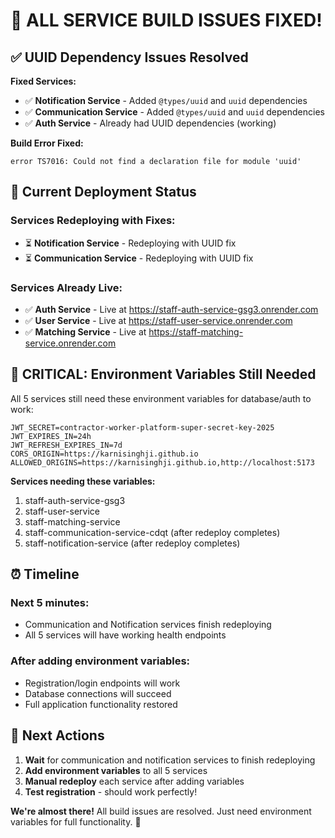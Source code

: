 # 🚀 ALL SERVICE BUILD ISSUES FIXED!

## ✅ UUID Dependency Issues Resolved

**Fixed Services:**
- ✅ **Notification Service** - Added `@types/uuid` and `uuid` dependencies
- ✅ **Communication Service** - Added `@types/uuid` and `uuid` dependencies  
- ✅ **Auth Service** - Already had UUID dependencies (working)

**Build Error Fixed:**
```
error TS7016: Could not find a declaration file for module 'uuid'
```

## 🔄 Current Deployment Status

### **Services Redeploying with Fixes:**
- ⏳ **Notification Service** - Redeploying with UUID fix
- ⏳ **Communication Service** - Redeploying with UUID fix

### **Services Already Live:**
- ✅ **Auth Service** - Live at https://staff-auth-service-gsg3.onrender.com
- ✅ **User Service** - Live at https://staff-user-service.onrender.com
- ✅ **Matching Service** - Live at https://staff-matching-service.onrender.com

## 🚨 CRITICAL: Environment Variables Still Needed

All 5 services still need these environment variables for database/auth to work:

```env
JWT_SECRET=contractor-worker-platform-super-secret-key-2025
JWT_EXPIRES_IN=24h
JWT_REFRESH_EXPIRES_IN=7d
CORS_ORIGIN=https://karnisinghji.github.io
ALLOWED_ORIGINS=https://karnisinghji.github.io,http://localhost:5173
```

**Services needing these variables:**
1. staff-auth-service-gsg3
2. staff-user-service
3. staff-matching-service
4. staff-communication-service-cdqt (after redeploy completes)
5. staff-notification-service (after redeploy completes)

## ⏰ Timeline

### **Next 5 minutes:**
- Communication and Notification services finish redeploying
- All 5 services will have working health endpoints

### **After adding environment variables:**
- Registration/login endpoints will work
- Database connections will succeed
- Full application functionality restored

## 🎯 Next Actions

1. **Wait** for communication and notification services to finish redeploying
2. **Add environment variables** to all 5 services
3. **Manual redeploy** each service after adding variables
4. **Test registration** - should work perfectly!

**We're almost there!** All build issues are resolved. Just need environment variables for full functionality. 🚀